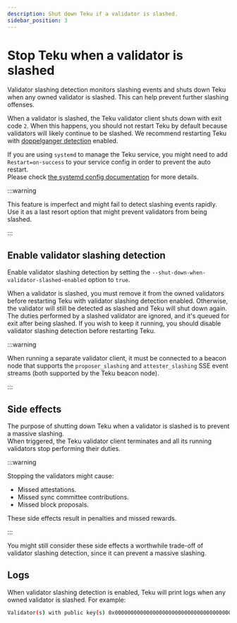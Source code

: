 ```yaml
---
description: Shut down Teku if a validator is slashed.
sidebar_position: 3
---
```


# Stop Teku when a validator is slashed

Validator slashing detection monitors slashing events and shuts down Teku when any owned validator
is slashed.
This can help prevent further slashing offenses.

When a validator is slashed, the Teku validator client shuts down with exit code `2`.
When this happens, you should not restart Teku by default because validators will likely continue to
be slashed.
We recommend restarting Teku with [doppelganger detection](detect-doppelgangers.md) enabled.

If you are using `systemd` to manage the Teku service, you might need to add `Restart=on-success` to
your service config in order to prevent the auto restart.  
Please check [the systemd config documentation](https://www.freedesktop.org/software/systemd/man/latest/systemd.service.html#Restart=) for more details.

:::warning

This feature is imperfect and might fail to detect slashing events rapidly.
Use it as a last resort option that might prevent validators from being slashed.

:::

## Enable validator slashing detection

Enable validator slashing detection by setting the `--shut-down-when-validator-slashed-enabled`
option to `true`.

When a validator is slashed, you must remove it from the owned validators before restarting Teku with validator slashing detection enabled.
Otherwise, the validator will still be detected as slashed and Teku will shut down again.
The duties performed by a slashed validator are ignored, and it's queued for exit after being slashed.
If you wish to keep it running, you should disable validator slashing detection before restarting Teku.

:::warning

When running a separate validator client, it must be connected to a beacon node that supports the
`proposer_slashing` and `attester_slashing` SSE event streams (both supported by the Teku beacon node).

:::

## Side effects

The purpose of shutting down Teku when a validator is slashed is to prevent a massive slashing.  
When triggered, the Teku validator client terminates and all its running validators stop performing
their duties.

:::warning

Stopping the validators might cause:

- Missed attestations.
- Missed sync committee contributions.
- Missed block proposals.

These side effects result in penalties and missed rewards.

:::

You might still consider these side effects a worthwhile trade-off of validator slashing detection,
since it can prevent a massive slashing.

## Logs

When validator slashing detection is enabled, Teku will print logs when any owned validator is slashed.
For example:

```bash
Validator(s) with public key(s) 0x000000000000000000000000000000000000000000000000000000000000000000000000000000000000000000000001, 0x000000000000000000000000000000000000000000000000000000000000000000000000000000000000000000000002 got slashed.  Shutting down...
```
